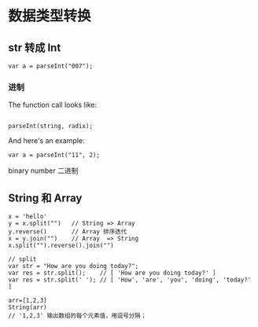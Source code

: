 # 数据类型转换

## str 转成 Int

```JS
var a = parseInt("007");
```

### 进制

The function call looks like:

```JS

parseInt(string, radix);
```

And here's an example:

```JS
var a = parseInt("11", 2);
```

binary number  二进制

## String 和 Array

```JS
x = 'hello'
y = x.split("")   // String => Array
y.reverse()       // Array 排序迭代
x = y.join("")    // Array  => String
x.split("").reverse().join("")

// split
var str = "How are you doing today?";
var res = str.split();    // [ 'How are you doing today?' ]
var res = str.split(' '); // [ 'How', 'are', 'you', 'doing', 'today?' ]

arr=[1,2,3]
String(arr) 
// '1,2,3' 输出数组的每个元素值，用逗号分隔；
```